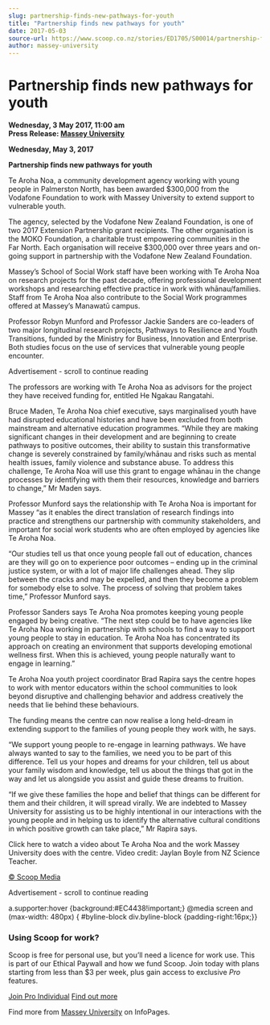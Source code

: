 ```yaml
---
slug: partnership-finds-new-pathways-for-youth
title: "Partnership finds new pathways for youth"
date: 2017-05-03
source-url: https://www.scoop.co.nz/stories/ED1705/S00014/partnership-finds-new-pathways-for-youth.htm
author: massey-university
---
```

Partnership finds new pathways for youth
========================================

**Wednesday, 3 May 2017, 11:00 am**  
**Press Release: [Massey University](https://info.scoop.co.nz/Massey_University)**

**Wednesday, May 3, 2017**

**Partnership finds new pathways for youth**

Te Aroha Noa, a community development agency working with young people in Palmerston North, has been awarded $300,000 from the Vodafone Foundation to work with Massey University to extend support to vulnerable youth.

The agency, selected by the Vodafone New Zealand Foundation, is one of two 2017 Extension Partnership grant recipients. The other organisation is the MOKO Foundation, a charitable trust empowering communities in the Far North. Each organisation will receive $300,000 over three years and on-going support in partnership with the Vodafone New Zealand Foundation.

Massey’s School of Social Work staff have been working with Te Aroha Noa on research projects for the past decade, offering professional development workshops and researching effective practice in work with whānau/families. Staff from Te Aroha Noa also contribute to the Social Work programmes offered at Massey’s Manawatū campus.

Professor Robyn Munford and Professor Jackie Sanders are co-leaders of two major longitudinal research projects, Pathways to Resilience and Youth Transitions, funded by the Ministry for Business, Innovation and Enterprise. Both studies focus on the use of services that vulnerable young people encounter.

Advertisement - scroll to continue reading





The professors are working with Te Aroha Noa as advisors for the project they have received funding for, entitled He Ngakau Rangatahi.

Bruce Maden, Te Aroha Noa chief executive, says marginalised youth have had disrupted educational histories and have been excluded from both mainstream and alternative education programmes. “While they are making significant changes in their development and are beginning to create pathways to positive outcomes, their ability to sustain this transformative change is severely constrained by family/whānau and risks such as mental health issues, family violence and substance abuse. To address this challenge, Te Aroha Noa will use this grant to engage whānau in the change processes by identifying with them their resources, knowledge and barriers to change,” Mr Maden says.

Professor Munford says the relationship with Te Aroha Noa is important for Massey “as it enables the direct translation of research findings into practice and strengthens our partnership with community stakeholders, and important for social work students who are often employed by agencies like Te Aroha Noa.

“Our studies tell us that once young people fall out of education, chances are they will go on to experience poor outcomes – ending up in the criminal justice system, or with a lot of major life challenges ahead. They slip between the cracks and may be expelled, and then they become a problem for somebody else to solve. The process of solving that problem takes time,” Professor Munford says.

Professor Sanders says Te Aroha Noa promotes keeping young people engaged by being creative. “The next step could be to have agencies like Te Aroha Noa working in partnership with schools to find a way to support young people to stay in education. Te Aroha Noa has concentrated its approach on creating an environment that supports developing emotional wellness first. When this is achieved, young people naturally want to engage in learning.”

Te Aroha Noa youth project coordinator Brad Rapira says the centre hopes to work with mentor educators within the school communities to look beyond disruptive and challenging behavior and address creatively the needs that lie behind these behaviours.

The funding means the centre can now realise a long held-dream in extending support to the families of young people they work with, he says.

“We support young people to re-engage in learning pathways. We have always wanted to say to the families, we need you to be part of this difference. Tell us your hopes and dreams for your children, tell us about your family wisdom and knowledge, tell us about the things that got in the way and let us alongside you assist and guide these dreams to fruition.

“If we give these families the hope and belief that things can be different for them and their children, it will spread virally. We are indebted to Massey University for assisting us to be highly intentional in our interactions with the young people and in helping us to identify the alternative cultural conditions in which positive growth can take place,” Mr Rapira says.

Click here to watch a video about Te Aroha Noa and the work Massey University does with the centre. Video credit: Jaylan Boyle from NZ Science Teacher.

  

[© Scoop Media](http://www.scoop.co.nz/about/terms.html)  

Advertisement - scroll to continue reading



a.supporter:hover {background:#EC4438!important;} @media screen and (max-width: 480px) { #byline-block div.byline-block {padding-right:16px;}}

### Using Scoop for work?

Scoop is free for personal use, but you’ll need a licence for work use. This is part of our Ethical Paywall and how we fund Scoop. Join today with plans starting from less than $3 per week, plus gain access to exclusive _Pro_ features.  
  
[Join Pro Individual](https://pro.scoop.co.nz/Individual/?from=ProIn24) [Find out more](https://pro.scoop.co.nz/using-scoop-for-work/?from=ProIn24)

Find more from [Massey University](https://info.scoop.co.nz/Massey_University) on InfoPages.